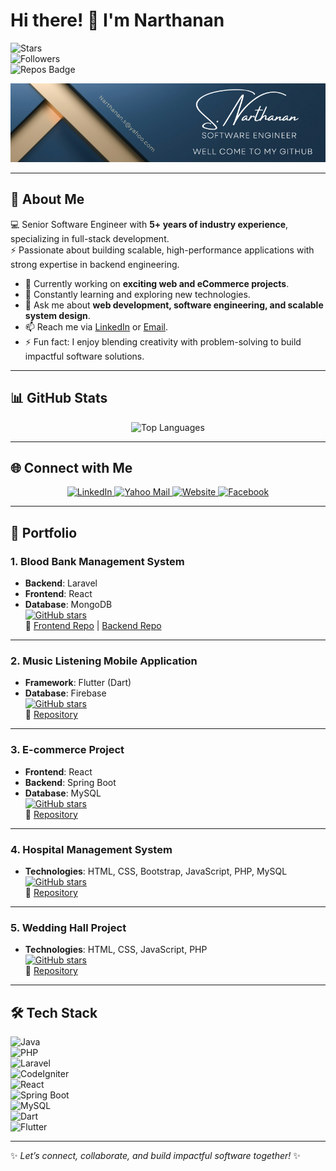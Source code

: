 # Hi there! 👋 I'm Narthanan  

![Stars](https://img.shields.io/github/stars/Nathu03?color=success&style=for-the-badge)  
![Followers](https://img.shields.io/github/followers/Nathu03?style=for-the-badge&color=success)  
![Repos Badge](https://img.shields.io/badge/Repositories-10-brightgreen?style=for-the-badge)  

<div align="center">
  <img src="https://github.com/Nathu03/Nathu03/blob/main/RobertLaurent.png" alt="Cover">
</div>

---

## 🚀 About Me  

💻 Senior Software Engineer with **5+ years of industry experience**, specializing in full-stack development.  
⚡ Passionate about building scalable, high-performance applications with strong expertise in backend engineering.  


- 🔭 Currently working on **exciting web and eCommerce projects**.  
- 🌱 Constantly learning and exploring new technologies.  
- 💬 Ask me about **web development, software engineering, and scalable system design**.  
- 📫 Reach me via [LinkedIn](https://www.linkedin.com/in/narthanan) or [Email](mailto:narthanan.s@yahoo.com).  
- ⚡ Fun fact: I enjoy blending creativity with problem-solving to build impactful software solutions.  

---

## 📊 GitHub Stats  

<div align="center">
  <img src="https://github-readme-stats.vercel.app/api/top-langs/?username=Nathu03&layout=compact&theme=radical" alt="Top Languages">
</div>

---

## 🌐 Connect with Me  

<div align="center">
  <a href="https://www.linkedin.com/in/narthanan-38b22318">
    <img src="https://img.shields.io/badge/LinkedIn-dodgerblue?style=for-the-badge&logo=linkedin&logoColor=white" alt="LinkedIn" />
  </a>
  <a href="mailto:narthanan.s@yahoo.com">
    <img src="https://img.shields.io/badge/Yahoo%20Mail-purple?style=for-the-badge&logo=yahoo&logoColor=white" alt="Yahoo Mail" />
  </a>
  <a href="#">
    <img src="https://img.shields.io/badge/Website-darkgreen?style=for-the-badge&logo=firefox&logoColor=white" alt="Website" />
  </a>
  <a href="https://www.facebook.com/narththanan.sivarajah/">
    <img src="https://img.shields.io/badge/Facebook-blue?style=for-the-badge&logo=Facebook&logoColor=white" alt="Facebook" />
  </a>
</div>

---

## 💼 Portfolio  

### 1. **Blood Bank Management System**  
- **Backend**: Laravel  
- **Frontend**: React  
- **Database**: MongoDB  
[![GitHub stars](https://img.shields.io/github/stars/Nathu03/Bloodbank-backend?style=social&label=Stars&logo=github)](https://github.com/Nathu03/Bloodbank-backend)  
🔗 [Frontend Repo](https://github.com/Nathu03/Bloodbank-frontend) | [Backend Repo](https://github.com/Nathu03/Bloodbank-backend)  

---

### 2. **Music Listening Mobile Application**  
- **Framework**: Flutter (Dart)  
- **Database**: Firebase  
[![GitHub stars](https://img.shields.io/github/stars/Nathu03/TOX_Plays?style=social&label=Stars&logo=github)](https://github.com/Nathu03/TOX_Plays)  
🔗 [Repository](https://github.com/Nathu03/TOX_Plays)  

---

### 3. **E-commerce Project**  
- **Frontend**: React  
- **Backend**: Spring Boot  
- **Database**: MySQL  
[![GitHub stars](https://img.shields.io/github/stars/Nathu03/ecom_admin?style=social&label=Stars&logo=github)](https://github.com/Nathu03/ecom_admin)  
🔗 [Repository](https://github.com/Nathu03/ecom_admin)  

---

### 4. **Hospital Management System**  
- **Technologies**: HTML, CSS, Bootstrap, JavaScript, PHP, MySQL  
[![GitHub stars](https://img.shields.io/github/stars/Nathu03/AROGYA_Hospital-Management-System?style=social&label=Stars&logo=github)](https://github.com/Nathu03/AROGYA_Hospital-Management-System)  
🔗 [Repository](https://github.com/Nathu03/AROGYA_Hospital-Management-System)  

---

### 5. **Wedding Hall Project**  
- **Technologies**: HTML, CSS, JavaScript, PHP  
[![GitHub stars](https://img.shields.io/github/stars/Nathu03/AVG_Wedding_Hall?style=social&label=Stars&logo=github)](https://github.com/Nathu03/AVG_Wedding_Hall)  
🔗 [Repository](https://github.com/Nathu03/AVG_Wedding_Hall)  

---

## 🛠️ Tech Stack  

![Java](https://img.shields.io/badge/Java-orange?logo=java&logoColor=white)  
![PHP](https://img.shields.io/badge/PHP-steelblue?logo=php&logoColor=white)  
![Laravel](https://img.shields.io/badge/Laravel-red?logo=laravel&logoColor=white)  
![CodeIgniter](https://img.shields.io/badge/CodeIgniter-purple?logo=codeigniter&logoColor=white)  
![React](https://img.shields.io/badge/React-blue?logo=react&logoColor=white)  
![Spring Boot](https://img.shields.io/badge/Spring%20Boot-green?logo=spring&logoColor=white)  
![MySQL](https://img.shields.io/badge/MySQL-orange?logo=mysql&logoColor=white)  
![Dart](https://img.shields.io/badge/Dart-01589B?logo=dart&logoColor=white)  
![Flutter](https://img.shields.io/badge/Flutter-02569B?logo=flutter&logoColor=white)  

---

✨ *Let’s connect, collaborate, and build impactful software together!* ✨
